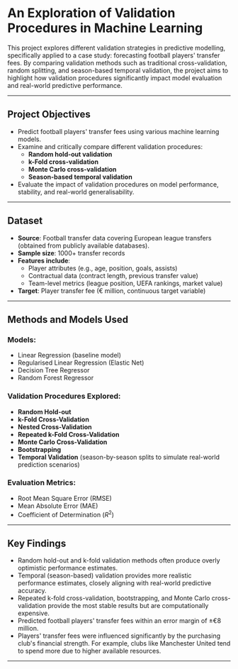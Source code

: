 # An Exploration of Validation Procedures in Machine Learning

This project explores different validation strategies in predictive modelling, specifically applied to a case study: forecasting football players' transfer fees. By comparing validation methods such as traditional cross-validation, random splitting, and season-based temporal validation, the project aims to highlight how validation procedures significantly impact model evaluation and real-world predictive performance.

---

## Project Objectives

- Predict football players' transfer fees using various machine learning models.
- Examine and critically compare different validation procedures:
  - **Random hold-out validation**
  - **k-Fold cross-validation**
  - **Monte Carlo cross-validation**
  - **Season-based temporal validation**
- Evaluate the impact of validation procedures on model performance, stability, and real-world generalisability.

---

## Dataset

- **Source**: Football transfer data covering European league transfers (obtained from publicly available databases).
- **Sample size**: 1000+ transfer records
- **Features include**:
  - Player attributes (e.g., age, position, goals, assists)
  - Contractual data (contract length, previous transfer value)
  - Team-level metrics (league position, UEFA rankings, market value)
- **Target**: Player transfer fee (€ million, continuous target variable)

---

## Methods and Models Used

### Models:

- Linear Regression (baseline model)
- Regularised Linear Regression (Elastic Net)
- Decision Tree Regressor
- Random Forest Regressor

### Validation Procedures Explored:

- **Random Hold-out** 
- **k-Fold Cross-Validation**
- **Nested Cross-Validation**
- **Repeated k-Fold Cross-Validation** 
- **Monte Carlo Cross-Validation**
- **Bootstrapping**
- **Temporal Validation** (season-by-season splits to simulate real-world prediction scenarios)

### Evaluation Metrics:

- Root Mean Square Error (RMSE)
- Mean Absolute Error (MAE)
- Coefficient of Determination ($R^2$)

---

## Key Findings

- Random hold-out and k-fold validation methods often produce overly optimistic performance estimates.
- Temporal (season-based) validation provides more realistic performance estimates, closely aligning with real-world predictive accuracy.
- Repeated k-fold cross-validation, bootstrapping, and Monte Carlo cross-validation provide the most stable results but are computationally expensive.
- Predicted football players' transfer fees within an error margin of ±€8 million.
- Players' transfer fees were influenced significantly by the purchasing club's financial strength. For example, clubs like Manchester United tend to spend more due to higher available resources.

---




